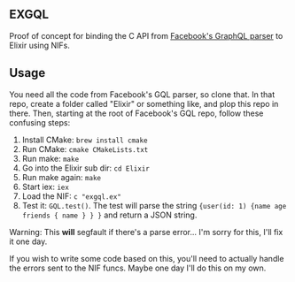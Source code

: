 EXGQL
---

Proof of concept for binding the C API from [Facebook's GraphQL parser](https://github.com/graphql/libgraphqlparser) to Elixir using NIFs.

Usage
---

You need all the code from Facebook's GQL parser, so clone that. In that repo, create a folder called "Elixir" or something like, and plop this repo in there. Then, starting at the root of Facebook's GQL repo, follow these confusing steps:

1. Install CMake: `brew install cmake`
2. Run CMake: `cmake CMakeLists.txt`
3. Run make: `make`
4. Go into the Elixir sub dir: `cd Elixir`
5. Run make again: `make`
6. Start iex: `iex`
7. Load the NIF: `c "exgql.ex"`
8. Test it: `GQL.test()`. The test will parse the string `{user(id: 1) {name age friends { name } } }` and return a JSON string.

Warning: This **will** segfault if there's a parse error... I'm sorry for this, I'll fix it one day.

If you wish to write some code based on this, you'll need to actually handle the errors sent to the NIF funcs. Maybe one day I'll do this on my own.
